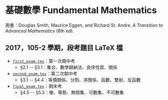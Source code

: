 # 基礎數學 Fundamental Mathematics

用書：Douglas Smith, Maurice Eggen, and Richard St. Andre. _A Transition to Advanced Mathematics_ (8th ed).

## 2017，105-2 學期，段考題目 LaTeX 檔
- [`first_exam.tex`](./first_exam.tex)：第一次期中考
  - §2.1 -- §3.1：集合、數學歸納法、良序性質、關係
- [`second_exam.tex`](./second_exam.tex)：第二次期中考
  - §3.1 -- §4.4：等價關係、分割、序關係、函數、雙射、反函數
- [`final_exam.tex`](./final_exam.tex)：期末考
  - §4.5 -- §5.3：像、等勢、無限集、可數集、不可數集
